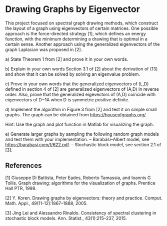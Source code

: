 # Drawing Graphs by Eigenvector

This project focused on spectral graph drawing methods, which construct the layout of a graph using eigenvectors of certain matrices. One possible approach is the force-directed strategy [1], which defines an energy function, with the minimum determining a drawing that is optimal in a certain sense. Another approach using the generalized eigenvectors of the graph Laplacian was proposed in [2].

a) State Theorem 1 from [2] and prove it in your own words.

b) Explain in your own words Section 3.1 of [2] about the derivation of (13) and show that it can be solved by solving an eigenvalue problem.

c) Prove in your own words that the generalized eigenvectors of (L,D) defined in section 4 of [2] are generalized eigenvectors of (A,D) in reverse order. Also, prove that the generalized eigevectors of (A,D) coincide with eigenvectors of D−1A when D is symmetric positive definite.

d) Implement the algorithm in Figure 3 from [2] and test it on simple small graphs. The graph can be obtained from https://houseofgraphs.org/

Hint: Use the graph and plot function in Matlab for visualizing the graph.

e) Generate larger graphs by sampling the following random graph models and test them
with your implementation.
– Barabási–Albert model, see https://barabasi.com/f/622.pdf.
– Stochastic block model, see section 2.1 of [3].

## References

[1] Giuseppe Di Battista, Peter Eades, Roberto Tamassia, and Ioannis G Tollis. Graph drawing:
algorithms for the visualization of graphs. Prentice Hall PTR, 1998.

[2] Y. Koren. Drawing graphs by eigenvectors: theory and practice. Comput. Math. Appl.,
49(11-12):1867–1888, 2005.

[3] Jing Lei and Alessandro Rinaldo. Consistency of spectral clustering in stochastic block
models. Ann. Statist., 43(1):215–237, 2015.